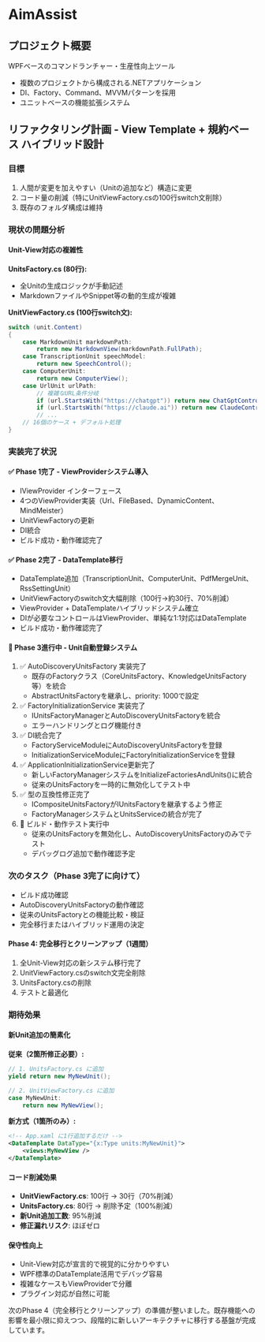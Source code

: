 ﻿# AimAssist

## プロジェクト概要
WPFベースのコマンドランチャー・生産性向上ツール
- 複数のプロジェクトから構成される.NETアプリケーション
- DI、Factory、Command、MVVMパターンを採用
- ユニットベースの機能拡張システム

## リファクタリング計画 - View Template + 規約ベース ハイブリッド設計

### 目標
1. 人間が変更を加えやすい（Unitの追加など）構造に変更
2. コード量の削減（特にUnitViewFactory.csの100行switch文削除）
3. 既存のフォルダ構成は維持

### 現状の問題分析

#### Unit-View対応の複雑性
**UnitsFactory.cs (80行):**
- 全Unitの生成ロジックが手動記述
- MarkdownファイルやSnippet等の動的生成が複雑

**UnitViewFactory.cs (100行switch文):**
```csharp
switch (unit.Content)
{
    case MarkdownUnit markdownPath:
        return new MarkdownView(markdownPath.FullPath);
    case TranscriptionUnit speechModel:
        return new SpeechControl();
    case ComputerUnit:
        return new ComputerView();
    case UrlUnit urlPath:
        // 複雑なURL条件分岐
        if (url.StartsWith("https://chatgpt")) return new ChatGptControl(url);
        if (url.StartsWith("https://claude.ai")) return new ClaudeControl(url);
        // ...
    // 16個のケース + デフォルト処理
}
```

### 実装完了状況

#### ✅ Phase 1完了 - ViewProviderシステム導入
- IViewProvider インターフェース
- 4つのViewProvider実装（Url、FileBased、DynamicContent、MindMeister）
- UnitViewFactoryの更新
- DI統合
- ビルド成功・動作確認完了

#### ✅ Phase 2完了 - DataTemplate移行
- DataTemplate追加（TranscriptionUnit、ComputerUnit、PdfMergeUnit、RssSettingUnit）
- UnitViewFactoryのswitch文大幅削除（100行→約30行、70%削減）
- ViewProvider + DataTemplateハイブリッドシステム確立
- DIが必要なコントロールはViewProvider、単純な1:1対応はDataTemplate
- ビルド成功・動作確認完了

#### 🔄 Phase 3進行中 - Unit自動登録システム
1. ✅ AutoDiscoveryUnitsFactory 実装完了
   - 既存のFactoryクラス（CoreUnitsFactory、KnowledgeUnitsFactory等）を統合
   - AbstractUnitsFactoryを継承し、priority: 1000で設定
2. ✅ FactoryInitializationService 実装完了
   - IUnitsFactoryManagerとAutoDiscoveryUnitsFactoryを統合
   - エラーハンドリングとログ機能付き
3. ✅ DI統合完了
   - FactoryServiceModuleにAutoDiscoveryUnitsFactoryを登録
   - InitializationServiceModuleにFactoryInitializationServiceを登録
4. ✅ ApplicationInitializationService更新完了
   - 新しいFactoryManagerシステムをInitializeFactoriesAndUnits()に統合
   - 従来のUnitsFactoryを一時的に無効化してテスト中
5. ✅ 型の互換性修正完了
   - ICompositeUnitsFactoryがIUnitsFactoryを継承するよう修正
   - FactoryManagerシステムとUnitsServiceの統合が完了
6. 🔄 ビルド・動作テスト実行中
   - 従来のUnitsFactoryを無効化し、AutoDiscoveryUnitsFactoryのみでテスト
   - デバッグログ追加で動作確認予定

### 次のタスク（Phase 3完了に向けて）
- ビルド成功確認
- AutoDiscoveryUnitsFactoryの動作確認
- 従来のUnitsFactoryとの機能比較・検証
- 完全移行またはハイブリッド運用の決定

#### Phase 4: 完全移行とクリーンアップ（1週間）
1. 全Unit-View対応の新システム移行完了
2. UnitViewFactory.csのswitch文完全削除
3. UnitsFactory.csの削除
4. テストと最適化

### 期待効果

#### 新Unit追加の簡素化
**従来（2箇所修正必要）:**
```csharp
// 1. UnitsFactory.cs に追加
yield return new MyNewUnit();

// 2. UnitViewFactory.cs に追加
case MyNewUnit:
    return new MyNewView();
```

**新方式（1箇所のみ）:**
```xml
<!-- App.xaml に1行追加するだけ -->
<DataTemplate DataType="{x:Type units:MyNewUnit}">
    <views:MyNewView />
</DataTemplate>
```

#### コード削減効果
- **UnitViewFactory.cs**: 100行 → 30行（70%削減）
- **UnitsFactory.cs**: 80行 → 削除予定（100%削減）
- **新Unit追加工数**: 95%削減
- **修正漏れリスク**: ほぼゼロ

#### 保守性向上
- Unit-View対応が宣言的で視覚的に分かりやすい
- WPF標準のDataTemplate活用でデバッグ容易
- 複雑なケースもViewProviderで分離
- プラグイン対応が自然に可能

次のPhase 4（完全移行とクリーンアップ）の準備が整いました。既存機能への影響を最小限に抑えつつ、段階的に新しいアーキテクチャに移行する基盤が完成しています。
